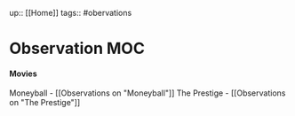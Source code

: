 up:: [[Home]]
tags:: #obervations 

# Observation MOC


#### Movies
Moneyball -  [[Observations on  "Moneyball"]]
The Prestige - [[Observations on "The Prestige"]]
